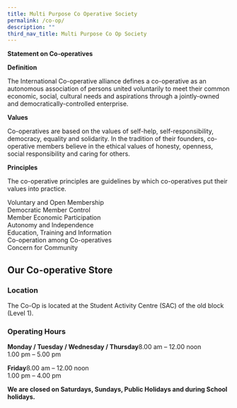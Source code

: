 ```yaml
---
title: Multi Purpose Co Operative Society
permalink: /co-op/
description: ""
third_nav_title: Multi Purpose Co Op Society
---
```

**Statement on Co-operatives**

**Definition**

The International Co-operative alliance defines a co-operative as an autonomous association of persons united voluntarily to meet their common economic, social, cultural needs and aspirations through a jointly-owned and democratically-controlled enterprise.

**Values**

Co-operatives are based on the values of self-help, self-responsibility, democracy, equality and solidarity. In the tradition of their founders, co-operative members believe in the ethical values of honesty, openness, social responsibility and caring for others.

**Principles**

The co-operative principles are guidelines by which co-operatives put their values into practice.

Voluntary and Open Membership  <br>
Democratic Member Control  <br>
Member Economic Participation  <br>
Autonomy and Independence  <br>
Education, Training and Information  <br>
Co-operation among Co-operatives  <br>
Concern for Community

Our Co-operative Store
----------------------

### Location

The Co-Op is located at the Student Activity Centre (SAC) of the old block (Level 1).

### Operating Hours

**Monday / Tuesday / Wednesday / Thursday**8.00 am – 12.00 noon  <br>
1.00 pm – 5.00 pm

**Friday**8.00 am – 12.00 noon  <br>
1.00 pm – 4.00 pm

**We are closed on Saturdays, Sundays, Public Holidays and during School holidays.**